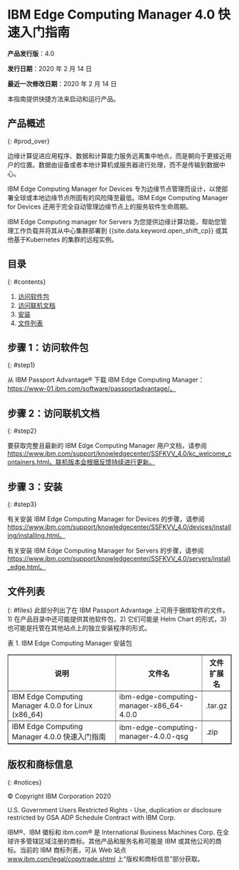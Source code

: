 # IBM Edge Computing Manager 4.0 快速入门指南

<b>产品发行版</b>：4.0

<b>发行日期</b>：2020 年 2 月 14 日

<b>最近一次修改日期</b>：2020 年 2 月 14 日

本指南提供快捷方法来启动和运行产品。

## 产品概述
{: #prod_over}

边缘计算促进应用程序、数据和计算能力服务远离集中地点，而是朝向于更接近用户的位置。数据由设备或者本地计算机或服务器进行处理，而不是传输到数据中心。

IBM Edge Computing Manager for Devices 专为边缘节点管理而设计，以使部署全球或本地边缘节点所固有的风险降至最低。IBM Edge Computing Manager for Devices 还用于完全自动管理边缘节点上的服务软件生命周期。

IBM Edge Computing manager for Servers 为您提供边缘计算功能，帮助您管理工作负载并将其从中心集群部署到 {{site.data.keyword.open_shift_cp}} 或其他基于Kubernetes 的集群的远程实例。

## 目录
{: #contents}

 1. [访问软件包](#step1)
 2. [访问联机文档](#step2)
 3. [安装](#step3)
 4. [文件列表](#files)

## 步骤 1：访问软件包
{: #step1}

从 IBM Passport Advantage® 下载 IBM Edge Computing Manager：https://www-01.ibm.com/software/passportadvantage/。

## 步骤 2：访问联机文档
{: #step2}

要获取完整且最新的 IBM Edge Computing Manager 用户文档，请参阅 https://www.ibm.com/support/knowledgecenter/SSFKVV_4.0/kc_welcome_containers.html。联机版本会根据反馈持续进行更新。

## 步骤 3：安装
{: #step3}

有关安装 IBM Edge Computing Manager for Devices 的步骤，请参阅 https://www.ibm.com/support/knowledgecenter/SSFKVV_4.0/devices/installing/installing.html。

有关安装 IBM Edge Computing Manager for Servers 的步骤，请参阅 https://www.ibm.com/support/knowledgecenter/SSFKVV_4.0/servers/install_edge.html。

## 文件列表
{: #files}
此部分列出了在 IBM Passport Advantage 上可用于捆绑软件的文件。1) 在产品目录中还可能提供其他软件包，2) 它们可能是 Helm Chart 的形式，3) 也可能是托管在其他站点上的独立安装程序的形式。

表 1. IBM Edge Computing Manager 安装包
<table border="1" width="100%">
  <tr>
    <th width="50%">说明</th>
    <th width="40%">文件名<br></th>
    <th width="10%">文件扩展名<br></th>
  </tr>
  <tr>
    <td>IBM Edge Computing Manager 4.0.0 for Linux (x86_64)</td>
    <td>ibm-edge-computing-manager-x86_64-4.0.0</td>
    <td>.tar.gz</td>
  </tr>
  <tr>
    <td>IBM Edge Computing Manager 4.0.0 快速入门指南</td>
    <td>ibm-edge-computing-manager-4.0.0-qsg</td>
    <td>.zip</td>
  </tr>
</table>

## 版权和商标信息
{: #notices}

© Copyright IBM Corporation 2020

U.S. Government Users Restricted Rights - Use, duplication or disclosure restricted by GSA ADP Schedule Contract with IBM Corp.

IBM®、IBM 徽标和 ibm.com® 是 International Business Machines Corp. 在全球许多管辖区域注册的商标。其他产品和服务名称可能是 IBM 或其他公司的商标。当前的 IBM 商标列表，可从 Web 站点 www.ibm.com/legal/copytrade.shtml 上“版权和商标信息”部分获取。
